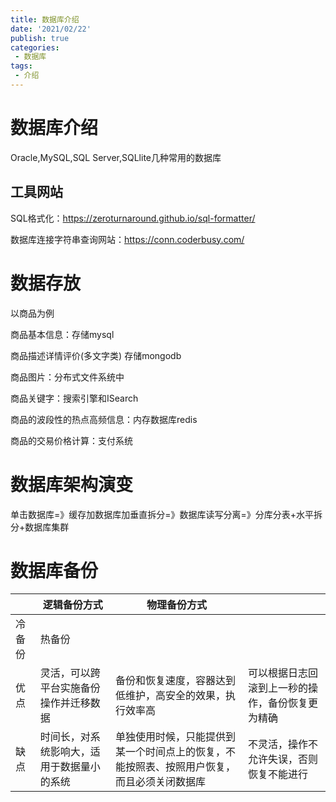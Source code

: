 ```yaml
---
title: 数据库介绍
date: '2021/02/22'
publish: true
categories:
 - 数据库
tags:
 - 介绍
---
```

# 数据库介绍

Oracle,MySQL,SQL Server,SQLlite几种常用的数据库

## 工具网站

SQL格式化：https://zeroturnaround.github.io/sql-formatter/

数据库连接字符串查询网站：https://conn.coderbusy.com/

# 数据存放

以商品为例

商品基本信息：存储mysql

商品描述详情评价(多文字类) 存储mongodb

商品图片：分布式文件系统中

商品关键字：搜索引擎和ISearch

商品的波段性的热点高频信息：内存数据库redis

商品的交易价格计算：支付系统

# 数据库架构演变

单击数据库=》缓存加数据库加垂直拆分=》数据库读写分离=》分库分表+水平拆分+数据库集群

# 数据库备份

|        | 逻辑备份方式                               | 物理备份方式                                                 |                                                  |
| ------ | ------------------------------------------ | ------------------------------------------------------------ | ------------------------------------------------ |
| 冷备份 | 热备份                                     |                                                              |                                                  |
| 优点   | 灵活，可以跨平台实施备份操作并迁移数据     | 备份和恢复速度，容器达到低维护，高安全的效果，执行效率高     | 可以根据日志回滚到上一秒的操作，备份恢复更为精确 |
| 缺点   | 时间长，对系统影响大，适用于数据量小的系统 | 单独使用时候，只能提供到某一个时间点上的恢复，不能按照表、按照用户恢复，而且必须关闭数据库 | 不灵活，操作不允许失误，否则恢复不能进行         |
